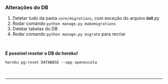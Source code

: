 ### Alterações do DB

1. Deletar tudo da pasta `core/migrations`, com exceção do arquivo _**init**.py_
2. Rodar comando `python manage.py makemigrations`
3. Deletar tabelas do DB
4. Rodar comando `python manage.py migrate` para recriar

<br>

**É possível _resetar_ o DB do heroku!**

`heroku pg:reset DATABASE --app openescola`

<br>

---

